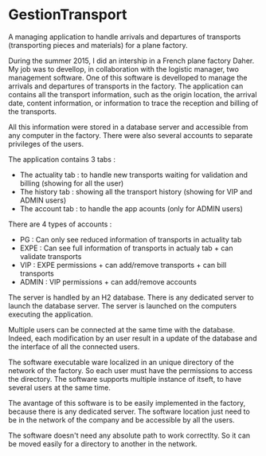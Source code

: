 # GestionTransport
A managing application to handle arrivals and departures of transports (transporting pieces and materials) for a plane factory.

During the summer 2015, I did an intership in a French plane factory Daher.
My job was to devellop, in collaboration with the logistic manager, two management software. One of this software is develloped to manage the arrivals and departures of transports in the factory.
The application can contains all the transport information, such as the origin location, the arrival date, content information, or information to trace the reception and billing of the transports.

All this information were stored in a database server and accessible from any computer in the factory. There were also several accounts to separate privileges of the users.

The application contains 3 tabs :
 - The actuality tab : to handle new transports waiting for validation and billing (showing for all the user)
 - The history tab : showing all the transport history (showing for VIP and ADMIN users)
 - The account tab : to handle the app acounts (only for ADMIN users)
 
 There are 4 types of accounts :
 - PG : Can only see reduced information of transports in actuality tab
 - EXPE : Can see full information of transports in actualy tab + can validate transports
 - VIP : EXPE permissions + can add/remove transports + can bill transports
 - ADMIN : VIP permissions + can add/remove accounts
 
The server is handled by an H2 database. There is any dedicated server to launch the database server. The server is launched on the computers executing the application.

Multiple users can be connected at the same time with the database. Indeed, each modification by an user result in a update of the database and the interface of all the connected users.

The software executable ware localized in an unique directory of the network of the factory. So each user must have the permissions to access the directory. The software supports multiple instance of itseft, to have several users at the same time.

The avantage of this software is to be easily implemented in the factory, because there is any dedicated server. The software location just need to be in the network of the company and be accessible by all the users. 

The software doesn't need any absolute path to work correctlty. So it can be moved easily for a directory to another in the network.
